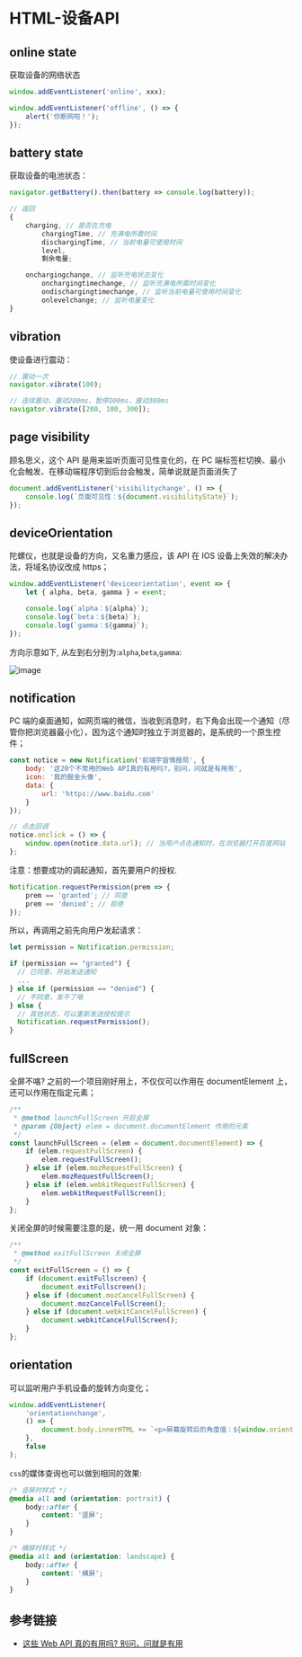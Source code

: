# HTML-设备API
 
## online state

获取设备的网络状态

```js
window.addEventListener('online', xxx);

window.addEventListener('offline', () => {
    alert('你断网啦！');
});
```

## battery state

获取设备的电池状态：

```js
navigator.getBattery().then(battery => console.log(battery));

// 返回
{
    charging, // 是否在充电
        chargingTime, // 充满电所需时间
        dischargingTime, // 当前电量可使用时间
        level,
        剩余电量;

    onchargingchange, // 监听充电状态变化
        onchargingtimechange, // 监听充满电所需时间变化
        ondischargingtimechange, // 监听当前电量可使用时间变化
        onlevelchange; // 监听电量变化
}
```

## vibration

使设备进行震动：

```js
// 震动一次
navigator.vibrate(100);

// 连续震动，震动200ms、暂停100ms、震动300ms
navigator.vibrate([200, 100, 300]);
```

## page visibility

顾名思义，这个 API 是用来监听页面可见性变化的，在 PC 端标签栏切换、最小化会触发、在移动端程序切到后台会触发，简单说就是页面消失了

```js
document.addEventListener('visibilitychange', () => {
    console.log(`页面可见性：${document.visibilityState}`);
});
```

## deviceOrientation

陀螺仪，也就是设备的方向，又名重力感应，该 API 在 IOS 设备上失效的解决办法，将域名协议改成 https；

```js
window.addEventListener('deviceorientation', event => {
    let { alpha, beta, gamma } = event;

    console.log(`alpha：${alpha}`);
    console.log(`beta：${beta}`);
    console.log(`gamma：${gamma}`);
});
```

方向示意如下, 从左到右分别为:`alpha`,`beta`,`gamma`:

![image](/assets/2021-3-9/deviceor.png)

## notification

PC 端的桌面通知，如网页端的微信，当收到消息时，右下角会出现一个通知（尽管你把浏览器最小化），因为这个通知时独立于浏览器的，是系统的一个原生控件；

```js
const notice = new Notification('前端宇宙情报局', {
    body: '这20个不常用的Web API真的有用吗?，别问，问就是有用🈶',
    icon: '我的掘金头像',
    data: {
        url: 'https://www.baidu.com'
    }
});

// 点击回调
notice.onclick = () => {
    window.open(notice.data.url); // 当用户点击通知时，在浏览器打开百度网站
};
```

注意：想要成功的调起通知，首先要用户的授权.

```js
Notification.requestPermission(prem => {
    prem == 'granted'; // 同意
    prem == 'denied'; // 拒绝
});
```

所以，再调用之前先向用户发起请求：

```js
let permission = Notification.permission;

if (permission == "granted") {
  // 已同意，开始发送通知
  ...
} else if (permission == "denied") {
  // 不同意，发不了咯
} else {
  // 其他状态，可以重新发送授权提示
  Notification.requestPermission();
}
```

## fullScreen

全屏不咯? 之前的一个项目刚好用上，不仅仅可以作用在 documentElement 上，还可以作用在指定元素；

```js
/**
 * @method launchFullScreen 开启全屏
 * @param {Object} elem = document.documentElement 作用的元素
 */
const launchFullScreen = (elem = document.documentElement) => {
    if (elem.requestFullScreen) {
        elem.requestFullScreen();
    } else if (elem.mozRequestFullScreen) {
        elem.mozRequestFullScreen();
    } else if (elem.webkitRequestFullScreen) {
        elem.webkitRequestFullScreen();
    }
};
```

关闭全屏的时候需要注意的是，统一用 document 对象：

```js
/**
 * @method exitFullScreen 关闭全屏
 */
const exitFullScreen = () => {
    if (document.exitFullscreen) {
        document.exitFullscreen();
    } else if (document.mozCancelFullScreen) {
        document.mozCancelFullScreen();
    } else if (document.webkitCancelFullScreen) {
        document.webkitCancelFullScreen();
    }
};
```

## orientation

可以监听用户手机设备的旋转方向变化；

```js
window.addEventListener(
    'orientationchange',
    () => {
        document.body.innerHTML += `<p>屏幕旋转后的角度值：${window.orientation}</p>`;
    },
    false
);
```

`css`的媒体查询也可以做到相同的效果:

```css
/* 竖屏时样式 */
@media all and (orientation: portrait) {
    body::after {
        content: '竖屏';
    }
}

/* 横屏时样式 */
@media all and (orientation: landscape) {
    body::after {
        content: '横屏';
    }
}
```

## 参考链接

-   [这些 Web API 真的有用吗? 别问，问就是有用](https://juejin.im/post/5d5df391e51d453b1e478ad0)